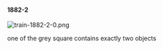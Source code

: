 #### 1882-2
![train-1882-2-0.png](https://github.com/lil-lab/nlvr/raw/master/nlvr/train/images/69/train-1882-2-0.png "train-1882-2-0.png")

one of the grey square contains exactly two objects